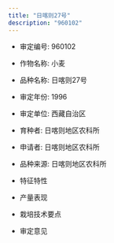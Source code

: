 ```yaml
---
title: "日喀则27号"
description: "960102"
---
```

* 审定编号:  960102

*  作物名称:  小麦

*  品种名称:  日喀则27号

*  审定年份:  1996

*  审定单位:  西藏自治区

* 育种者:  日喀则地区农科所

*  申请者:  日喀则地区农科所

*  品种来源:  日喀则地区农科所

*  特征特性


*  产量表现


*  栽培技术要点


*  审定意见

